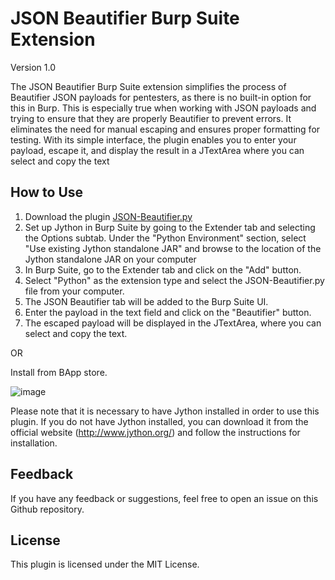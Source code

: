 # JSON Beautifier Burp Suite Extension
Version 1.0

The JSON Beautifier Burp Suite extension simplifies the process of Beautifier JSON payloads for pentesters, as there is no built-in option for this in Burp. This is especially true when working with JSON payloads and trying to ensure that they are properly Beautifier to prevent errors. It eliminates the need for manual escaping and ensures proper formatting for testing. With its simple interface, the plugin enables you to enter your payload, escape it, and display the result in a JTextArea where you can select and copy the text

## How to Use
1. Download the plugin [JSON-Beautifier.py](https://raw.githubusercontent.com/BugHunter021/JSON-Beautifier-Burp-Extension/main/JSON-Beautifier.py)
2. Set up Jython in Burp Suite by going to the Extender tab and selecting the Options subtab. Under the "Python Environment" section, select "Use existing Jython standalone JAR" and browse to the location of the Jython standalone JAR on your computer
3. In Burp Suite, go to the Extender tab and click on the "Add" button.
4. Select "Python" as the extension type and select the JSON-Beautifier.py file from your computer.
5. The JSON Beautifier tab will be added to the Burp Suite UI.
6. Enter the payload in the text field and click on the "Beautifier" button.
7. The escaped payload will be displayed in the JTextArea, where you can select and copy the text.

OR

Install from BApp store.

![image](https://github.com/BugHunter021/JSON-Beautifier-Burp-Extension/assets/76444458/d597af5f-aa1e-492e-b4fc-8e7811d06c84)


Please note that it is necessary to have Jython installed in order to use this plugin. If you do not have Jython installed, you can download it from the official website (http://www.jython.org/) and follow the instructions for installation.

## Feedback
If you have any feedback or suggestions, feel free to open an issue on this Github repository.

## License
This plugin is licensed under the MIT License.
